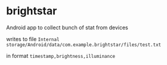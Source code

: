 # brightstar
Android app to collect bunch of stat from devices

writes to file
`Internal storage/Android/data/com.example.brightstar/files/test.txt`

in format
`timestamp,brightness,illuminance`

